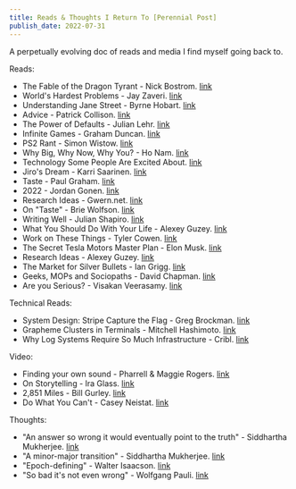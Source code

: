 ```yaml
---
title: Reads & Thoughts I Return To [Perennial Post]
publish_date: 2022-07-31
---
```


A perpetually evolving doc of reads and media I find myself going back to.

Reads:

- The Fable of the Dragon Tyrant - Nick Bostrom. [link](https://nickbostrom.com/fable/dragon)
- World's Hardest Problems - Jay Zaveri. [link](https://docs.google.com/document/d/1Vb8WWbsVyEJzl66_qqtZfFr2uLL07Y7SJH5XKldjDPY/edit)
- Understanding Jane Street - Byrne Hobart. [link](https://www.thediff.co/archive/jane-street/)
- Advice - Patrick Collison. [link](https://patrickcollison.com/advice)
- The Power of Defaults - Julian Lehr. [link](https://julian.digital/2021/12/20/the-power-of-defaults/)
- Infinite Games - Graham Duncan. [link](https://grahamduncan.blog/the-infinite-game-i-try-to-play/)
- PS2 Rant - Simon Wistow. [link](http://thegestalt.org/simon/ps2rant.html)
- Why Big, Why Now, Why You? - Ho Nam. [link](https://altos.vc/blog/why-big-why-now-why-you/)
- Technology Some People Are Excited About. [link](https://nintil.com/technology-some-people-are-excited-about/) 
- Jiro's Dream - Karri Saarinen. [link](https://karrisaarinen.com/jiro/)
- Taste - Paul Graham. [link](http://www.paulgraham.com/taste.html)
- 2022 - Jordan Gonen. [link](https://docs.google.com/document/d/1v7e-ZrkyF4pW21sQHpERaFA34digSOy4CM2B7BKmP2Y/edit#heading=h.kqyjqaax421q)
- Research Ideas - Gwern.net. [link](https://gwern.net/idea#genetics) 
- On "Taste" - Brie Wolfson. [link](https://www.are.na/blog/notes-on-taste)
- Writing Well - Julian Shapiro. [link](https://www.julian.com/guide/write/intro)
- What You Should Do With Your Life - Alexey Guzey. [link](https://guzey.com/personal/what-should-you-do-with-your-life/)
- Work on These Things - Tyler Cowen. [link](https://marginalrevolution.com/marginalrevolution/2019/12/work-on-these-things.html)
- The Secret Tesla Motors Master Plan - Elon Musk. [link](https://www.tesla.com/en_gb/blog/secret-tesla-motors-master-plan-just-between-you-and-me)
- Research Ideas - Alexey Guzey. [link](https://guzey.com/personal/research-ideas/)
- The Market for Silver Bullets - Ian Grigg. [link](https://iang.org/papers/market_for_silver_bullets.html)
- Geeks, MOPs and Sociopaths - David Chapman. [link](https://meaningness.com/geeks-mops-sociopaths)
- Are you Serious? - Visakan Veerasamy. [link](https://visakanv.substack.com/p/are-you-serious)
  
Technical Reads:

- System Design: Stripe Capture the Flag - Greg Brockman. [link](https://blog.gregbrockman.com/system-design-stripe-capture-the-flag)
- Grapheme Clusters in Terminals - Mitchell Hashimoto. [link](https://mitchellh.com/writing/grapheme-clusters-in-terminals)
- Why Log Systems Require So Much Infrastructure - Cribl. [link](https://info.cribl.io/rs/781-YMF-705/images/Cribl-Why-Log-Systems-Require-so-much-Infrastructure-WP.pdf) 

Video:

- Finding your own sound - Pharrell & Maggie Rogers. [link](https://x.com/gregisenberg/status/1728965924256887099?s=20)
- On Storytelling - Ira Glass. [link](https://youtu.be/5pFI9UuC_fc?si=4BdlSgtsFCoDYevj)
- 2,851 Miles - Bill Gurley. [link](https://x.com/theallinpod/status/1702908187287212257?s=20)
- Do What You Can't - Casey Neistat. [link](https://youtu.be/jG7dSXcfVqE?si=8ggsdA7WFV1fqo2V)

Thoughts:

- "An answer so wrong it would eventually point to the truth" - Siddhartha Mukherjee. [link](https://www.amazon.co.uk/Song-Cell-Exploration-Medicine-Human-ebook/dp/B09TD8XWLB/ref=sr_1_1)
- "A minor-major transition" - Siddhartha Mukherjee. [link](https://www.amazon.co.uk/Song-Cell-Exploration-Medicine-Human-ebook/dp/B09TD8XWLB/ref=sr_1_1)
- "Epoch-defining" - Walter Isaacson. [link](https://www.amazon.co.uk/Elon-Musk-Walter-Isaacson/dp/1398527491) 
- "So bad it's not even wrong" - Wolfgang Pauli. [link](https://www.amazon.co.uk/Song-Cell-Exploration-Medicine-Human-ebook/dp/B09TD8XWLB/ref=sr_1_1)  
